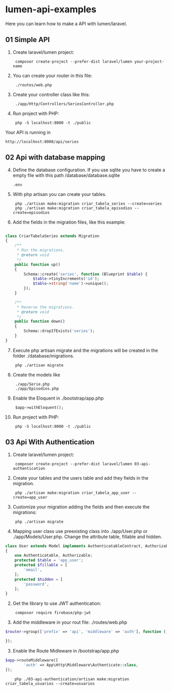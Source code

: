 # lumen-api-examples
Here you can learn how to make a API with lumen/laravel.


## 01 Simple API

1. Create laravel/lumen project: 

        composer create-project --prefer-dist laravel/lumen your-project-name

2. You can create your router in this file: 

        ./routes/web.php 

3. Create your controller class like this: 

        ./app/Http/Controllers/SeriesController.php

3. Run project with PHP:  

        php -S localhost:8000 -t ./public

Your API is running in 

    http://localhost:8000/api/series

## 02 Api with database mapping


4.  Define the database configuration. If you use sqlite you have to create a empty file with this path /database/database.sqlite

        .env

5. With php artisan you can create your tables. 

        php ./artisan make:migration criar_tabela_series --create=series
        php ./artisan make:migration criar_tabela_episodios --create=episodios

6. Add the fields in the migration files, like this example: 
```php

class CriarTabelaSeries extends Migration
{
    /**
     * Run the migrations.
     * @return void
     */
    public function up()
    {
        Schema::create('series', function (Blueprint $table) {
            $table->tinyIncrements('id');
            $table->string('nome')->unique();
        });
    }

    /**
     * Reverse the migrations.
     * @return void
     */
    public function down()
    {
        Schema::dropIfExists('series');
    }
}

```

7. Execute php artisan migrate and the migrations will be created in the folder ./database/migrations.

        php ./artisan migrate


6. Create the models like 

        ./app/Serie.php 
        ./app/Episodios.php 

7. Enable the Eloquent in ./bootstrap/app.php

        $app->withEloquent();

8. Run project with PHP:  

        php -S localhost:8000 -t ./public

## 03 Api With Authentication 

1. Create laravel/lumen project: 

        composer create-project --prefer-dist laravel/lumen 03-api-authentication

2. Create your tables and the users table and add they fields in the migration. 

        php ./artisan make:migration criar_tabela_app_user --create=app_user

3. Customize your migration adding the fields and then execute the migrations: 

        php ./artisan migrate

3. Mapping user class use preexisting class into ./app/User.php or ./app/Models/User.php. 
Change the attribute table, fillable and hidden. 

```php
class User extends Model implements AuthenticatableContract, AuthorizableContract
{
    use Authenticatable, Authorizable;
    protected $table = 'app_user';
    protected $fillable = [
        'email',
    ];
    protected $hidden = [
        'password',
    ];
}
```



2. Get the library to use JWT authentication:

        composer require firebase/php-jwt

2. Add the middleware in your rout file: ./routes/web.php 
```php
$router->group(['prefix' => 'api', 'middleware' => 'auth'], function () use ($router) {

});
```
3. Enable the Route Midleware in /bootstrap/app.php

```php
$app->routeMiddleware([
        'auth' => App\Http\Middleware\Authenticate::class,
]);
```

        php ./03-api-authentication/artisan make:migration criar_tabela_usuarios --create=usuarios


